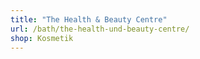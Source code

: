 ```yaml
---
title: "The Health & Beauty Centre"
url: /bath/the-health-und-beauty-centre/
shop: Kosmetik
---
```

